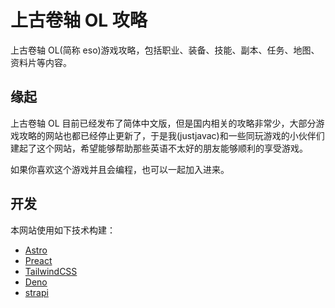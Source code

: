 # 上古卷轴 OL 攻略

上古卷轴 OL(简称 eso)游戏攻略，包括职业、装备、技能、副本、任务、地图、资料片等内容。

## 缘起

上古卷轴 OL 目前已经发布了简体中文版，但是国内相关的攻略非常少，大部分游戏攻略的网站也都已经停止更新了，于是我(justjavac)和一些同玩游戏的小伙伴们建起了这个网站，希望能够帮助那些英语不太好的朋友能够顺利的享受游戏。

如果你喜欢这个游戏并且会编程，也可以一起加入进来。

## 开发

本网站使用如下技术构建：

- [Astro](https://astro.build)
- [Preact](https://preactjs.com)
- [TailwindCSS](https://tailwindcss.com)
- [Deno](https://deno.land)
- [strapi](https://strapi.io)
